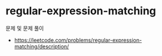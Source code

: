# regular-expression-matching

문제 및 문제 풀이

* https://leetcode.com/problems/regular-expression-matching/description/